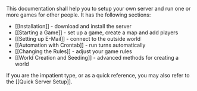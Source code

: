 This documentation shall help you to setup your own server and run one or more games for other people. It has the following sections:
* [[Installation]] - download and install the server
* [[Starting a Game]] - set up a game, create a map and add players
* [[Setting up E-Mail]] - connect to the outside world
* [[Automation with Crontab]] - run turns automatically
* [[Changing the Rules]] - adjust your game rules
* [[World Creation and Seeding]] - advanced methods for creating a world

If you are the impatient type, or as a quick reference, you may also refer to the [[Quick Server Setup]].
